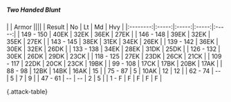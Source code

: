 ##### Two Handed Blunt

|      |   Armor   ||||
|   Result   |   No   |   Lt   |   Md   |   Hvy   |
|:--------:|:-----:|:-----:|:-----:|:-----:|
| 149 - 150 | 40EK | 32EK | 36EK | 27EK |
| 146 - 148 | 39EK | 32EK | 35EK | 27EK |
| 143 - 145 | 38EK | 31EK | 34EK | 26EK |
| 139 - 142 | 36EK | 30EK | 32EK | 26DK |
| 133 - 138 | 34EK | 28EK | 31DK | 25DK |
| 126 - 132 | 30EK | 26DK | 29DK | 23CK |
| 118 - 125 | 27EK | 23DK | 26CK | 21CK |
| 109 - 117 | 22DK | 20CK | 23CK | 19BK |
| 99 - 108 | 17CK | 17BK | 20BK | 17AK |
| 88 - 98 | 12BK | 14BK | 16AK | 15 |
| 75 - 87 | 5 | 10AK | 12 | 12 |
| 62 - 74 | --  | 5 | 7 | 9 |
| 47 - 61 | --  | --  | 2 | 5 |
| 1 - F | F | F | F | F |

{.attack-table}

